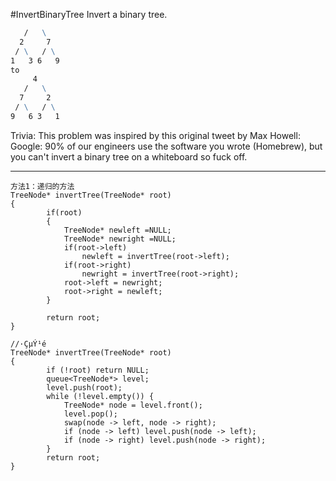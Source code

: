 #InvertBinaryTree
Invert a binary tree.

```     4
   /   \
  2     7
 / \   / \
1   3 6   9
to
     4
   /   \
  7     2
 / \   / \
9   6 3   1
```
Trivia:
This problem was inspired by this original tweet by Max Howell:
Google: 90% of our engineers use the software you wrote (Homebrew), but you can't invert a binary tree on a whiteboard so fuck off.


---


```
方法1：递归的方法
TreeNode* invertTree(TreeNode* root)
{        
        if(root)
        {
            TreeNode* newleft =NULL;
            TreeNode* newright =NULL;
            if(root->left) 
                newleft = invertTree(root->left);
            if(root->right)
                newright = invertTree(root->right);
            root->left = newright;
            root->right = newleft;
        }
        
        return root;
}

//·ÇµÝ¹é
TreeNode* invertTree(TreeNode* root)
{
        if (!root) return NULL;
        queue<TreeNode*> level;
        level.push(root);
        while (!level.empty()) {
            TreeNode* node = level.front();
            level.pop();
            swap(node -> left, node -> right);
            if (node -> left) level.push(node -> left);
            if (node -> right) level.push(node -> right);
        }
        return root; 
}
```